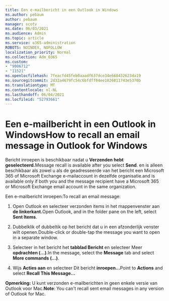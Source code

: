 ```yaml
---
title: Een e-mailbericht in een Outlook in Windows
ms.author: pebaum
author: pebaum
manager: scotv
ms.date: 06/03/2021
ms.audience: Admin
ms.topic: article
ms.service: o365-administration
ROBOTS: NOINDEX, NOFOLLOW
localization_priority: Normal
ms.collection: Adm_O365
ms.custom:
- "9006712"
- "11521"
ms.openlocfilehash: 7feacfd45feb0aaadf637dce34e668432623da19
ms.sourcegitcommit: 2d32a4679fc54c6bfdff04ee1026811743e5370b
ms.translationtype: MT
ms.contentlocale: nl-NL
ms.lasthandoff: 06/04/2021
ms.locfileid: "52793661"
---
```

# <a name="how-to-recall-an-email-message-in-outlook-for-windows"></a><span data-ttu-id="f326b-102">Een e-mailbericht in een Outlook in Windows</span><span class="sxs-lookup"><span data-stu-id="f326b-102">How to recall an email message in Outlook for Windows</span></span>

<span data-ttu-id="f326b-103">Bericht inroepen is beschikbaar nadat u **Verzenden hebt geselecteerd.**</span><span class="sxs-lookup"><span data-stu-id="f326b-103">Message recall is available after you select **Send**.</span></span> <span data-ttu-id="f326b-104">en is alleen beschikbaar als zowel u als de geadresseerde van het bericht een Microsoft 365 of Microsoft Exchange e-mailaccount in dezelfde organisatie.</span><span class="sxs-lookup"><span data-stu-id="f326b-104">and is available only if both you and the message recipient have a Microsoft 365 or Microsoft Exchange email account in the same organization.</span></span> 

<span data-ttu-id="f326b-105">Een e-mailbericht inroepen:</span><span class="sxs-lookup"><span data-stu-id="f326b-105">To recall an email message:</span></span>

1. <span data-ttu-id="f326b-106">Open Outlook en selecteer verzonden items in het mappenvenster aan **de linkerkant.**</span><span class="sxs-lookup"><span data-stu-id="f326b-106">Open Outlook, and in the folder pane on the left, select **Sent Items**.</span></span>

1. <span data-ttu-id="f326b-107">Dubbelklik of dubbeltik op het bericht dat u in een afzonderlijk venster wilt openen.</span><span class="sxs-lookup"><span data-stu-id="f326b-107">Double-click or double-tap the message you want to open in a separate window.</span></span>

1. <span data-ttu-id="f326b-108">Selecteer in het bericht het **tabblad Bericht** en selecteer Meer **opdrachten (...)**.</span><span class="sxs-lookup"><span data-stu-id="f326b-108">In the message, select the **Message** tab and select **More commands (...)**.</span></span>

1. <span data-ttu-id="f326b-109">Wijs **Acties aan** en selecteer Dit bericht **inroepen...**</span><span class="sxs-lookup"><span data-stu-id="f326b-109">Point to **Actions** and select **Recall This Message...**</span></span>

<span data-ttu-id="f326b-110">**Opmerking:** U kunt verzonden e-mailberichten in geen enkele versie van Outlook voor Mac.</span><span class="sxs-lookup"><span data-stu-id="f326b-110">**Note**: You can't recall sent email messages in any version of Outlook for Mac.</span></span>